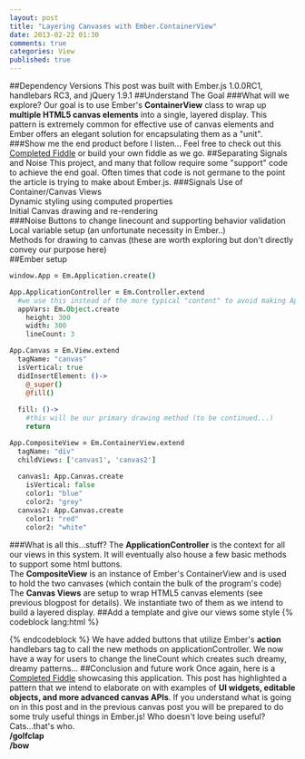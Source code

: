 ```yaml
---
layout: post
title: "Layering Canvases with Ember.ContainerView"
date: 2013-02-22 01:30
comments: true
categories: View 
published: true 
---
```

##Dependency Versions
This post was built with Ember.js 1.0.0RC1, handlebars RC3, and jQuery 1.9.1
##Understand The Goal
###What will we explore?
Our goal is to use Ember's **ContainerView** class to wrap up **multiple HTML5 canvas elements** into a single, layered display.  This pattern is extremely
common for effective use of canvas elements and Ember offers an elegant solution for encapsulating them as a "unit".
###Show me the end product before I listen...
Feel free to check out this <a href="http://jsfiddle.net/skane/msvDW/34/">Completed Fiddle</a> or build your own fiddle as we go.
##Separating Signals and Noise
This project, and many that follow require some "support" code to achieve the end goal.  Often times that code is not germane to the point the article is trying
to make about Ember.js.
###Signals
Use of Container/Canvas Views<br />
Dynamic styling using computed properties<br />
Initial Canvas drawing and re-rendering<br />
###Noise
Buttons to change linecount and supporting behavior validation<br />
Local variable setup (an unfortunate necessity in Ember..)<br />
Methods for drawing to canvas (these are worth exploring but don't directly convey our purpose here)<br />
##Ember setup
```coffeescript
window.App = Em.Application.create()

App.ApplicationController = Em.Controller.extend
  #we use this instead of the more typical "content" to avoid making Application Controller angry
  appVars: Em.Object.create
    height: 300
    width: 300
    lineCount: 3

App.Canvas = Em.View.extend
  tagName: "canvas"
  isVertical: true 
  didInsertElement: ()->
    @_super()
    @fill()
  
  fill: ()->
    #this will be our primary drawing method (to be continued...)
    return

App.CompositeView = Em.ContainerView.extend
  tagName: "div"
  childViews: ['canvas1', 'canvas2']
  
  canvas1: App.Canvas.create
    isVertical: false
    color1: "blue"
    color2: "grey"
  canvas2: App.Canvas.create
    color1: "red"
    color2: "white"
```
###What is all this...stuff?
The **ApplicationController** is the context for all our views in this system.  It will eventually also house a few basic methods to support some html buttons.<br />
The **CompositeView** is an instance of Ember's ContainerView and is used to hold the two canvases (which contain the bulk of the program's code)<br />
The **Canvas Views** are setup to wrap HTML5 canvas elements (see previous blogpost for details).  We instantiate two of them as we intend to build a layered display.
##Add a template and give our views some style
{% codeblock lang:html %}
<script type="text/x-handlebars>
  <p>Test to confirm the template is loading</p>
  {{ "{{ view 'App.CompositeView' contentBinding='appVars' " }}}}
</script>
{% endcodeblock %}
This template is our **application template** (Ember automatically assigns this if no **data-template-name** is declared in the script tag).  We add a line to confirm 
our app is rendering this template and we add a handlebars tag to create an instance of our view and bind its content to the applicationController's **appVars** attribute.
```coffeescript
App.CompositeView = Ember.ContainerView.extend
    tagName: "div"
    #this computed property will create a CSS style string 
    style: (->
        "height:" + @get('content.height') + "px;" + "width:" + @get('content.width') + "px;"
    ).property('content.height, content.width')
    attributeBindings: ['style']
    childViews: ['canvas1', 'canvas2']
    
    canvas1: App.Canvas.create
        isVertical:  false
        color1: "blue"
        color2: "grey"
    canvas2: App.Canvas.create
        color1: "red"
        color2: "white"
```
This View is now complete and will not change for the rest of this post.  We have added a **computed property called "style"** to the view which constructs a string of 
in-line styles to be added onto the view's element, "div", via the **attributeBindings** attribute.  Read <a href="http://emberjs.com/api/classes/Ember.View.html">
Ember's View API</a> for more information on how these attributes work.<br />
**NOTE:** This is not the only way to style an element but it showcases a method that will allow us to **dynamically re-size our view** if the view's content.height or content.width are changed by our application.
```coffeescript
App.Canvas = Ember.View.extend
    tagName: "canvas"
    contentBinding: "parentView.content"
    attributeBindings: ['height', 'width']
    height: (->
        @get "content.height"
    ).property('content.height')
    width: (->
        @get "content.width"
    ).property('content.width')
    isVertical: true
    
    layoutChanged: (->
        @fill()
    ).observes('content.lineCount', 'content.height', 'content.width')
    
    didInsertElement: ()->
        @_super()
        @fill()
    
    fill: () ->
        return
```
We have again added an attributeBindings method to our view but, critically, we have utilized it differently.  In the CompositeView we used **in-line style** to set 
our view's height and width.  Here, we must use the **html attributes "height" and "width"** to give dimensions to a canvas element.  This is an important 
distinction.<br />
Attributes **height** and **width** are implemented as computed properties that simply reflect **content.height** and **content.width**.  This again allows us 
to **re-size our canvases** elsewhere in our application should we want to do so.
```css
div {
  position: relative;
}
canvas {
  opacity: .5;
  position: absolute;
}
```
Setting position:absolute on the canvas means they will draw directly on top of our div element rather than in normal html block format.  The results of this aren't yet apparent but they will be shortly.  We set opacity so that our layers are partially transparent.
##Canvas drawing code
```coffeescript
App.Canvas = Ember.View.extend
    tagName: "canvas"
    contentBinding: "parentView.content"
    attributeBindings: ['height', 'width']
    height: (->
        @get "content.height"
    ).property('content.height')
    width: (->
        @get "content.width"
    ).property('content.width')
    isVertical: true
    
    layoutChanged: (->
        @fill()
    ).observes('content.lineCount', 'content.height', 'content.width')
    
    didInsertElement: ()->
        @_super()
        @fill()
    
    fill: () ->
        isVertical = @get "isVertical"
        lineCount = @get "content.lineCount"
        el = @get "element"
        height = @get "content.height"
        width = @get "content.width"
        color1 = @get "color1"
        color2 =@get "color2"
        if el
            ctx = el.getContext "2d"
            for lineNum in [1..lineCount]
                color = if lineNum%2 is 0 then color2 else color1
                @drawRect ctx, color, lineNum, lineCount, isVertical, height, width
    #helper method that draws each uniquely-colored box
    drawRect: (ctx, color, lineNum, lineCount, isVertical, height, width) ->
        if isVertical
            rHeight = height
            rStartY = 0
            rWidth = width/lineCount
            rStartX = width/lineCount * (lineNum-1)
         else 
            rHeight = height/lineCount
            rStartY = height/lineCount * (lineNum-1)
            rWidth = width
            rStartX = 0
         ctx.fillStyle = color
         ctx.fillRect rStartX, rStartY, rWidth, rHeight
```
This class is now finished and will not change for the rest of this post.<br />
This code looks a little dense but its purpose is very simple.  It draws **horizontal** or **vertical** stripes onto our canvases using the low-level canvas API's methods.  It is easy to google these methods so I will not explain them here.  The rest of the lines are dedicated to calculating x,y,height, and width based on our view's content (which is inherited from applicationController.appVars).  **Feel free to tweet, email, or comment below if any of this is unclear**.  <br />
**NOTE: ** Be sure to remove the "return" we had listed in the fill method initially.  It was only there as filler.<br />
Finally, we also implement an Ember observer called **layoutChanged which fires any time content.lineCount, content.height, or content.width change**.  We use this to signal to our canvas that it must re-draw itself.  We don't need to clear the canvas in this particular app because our draw process completely re-draws the whole canvas.  **This may not always be the case!**
##Dynamically re-draw our canvas by changing lineCount!
```coffeescript
App.ApplicationController = Ember.Controller.extend
    appVars: Ember.Object.create
        height: 300
        width: 300
        lineCount: 3
     #methods to change lineCount within range 1->10
     upLineCount: () ->
        if @get("appVars.lineCount") <=9
            @incrementProperty "appVars.lineCount"
        else
            @set "appVars.lineCount", 10
     downLineCount: () ->
        if @get("appVars.lineCount") >=1
            @decrementProperty "appVars.lineCount"
        else
            @set "appVars.lineCount", 0
```
These new methods on the applicationController change the lineCount attribute on appVars within the range 1->10.  We will call these methods from our template as shown below.
{% codeblock lang:html %}
<script type="text/x-handlebars">
    <p>Use buttons to change line density</p>
    <button {{ "{{action 'upLineCount' " }}}}>Increase</button>
    <button {{ "{{action 'downLineCount' " }}}}>Decrease</button>
    {{ "{{ controller.appVars.lineCount " }}}}
    {{ "{{ view 'App.CompositeView' contentBinding='appVars' " }}}}
</script>
{% endcodeblock %}
We have added buttons that utilize Ember's **action** handlebars tag to call the new methods on applicationController.  We now have a way for users to change the lineCount which creates such dreamy, dreamy patterns...
##Conclusion and future work
Once again, here is a <a href="http://jsfiddle.net/skane/msvDW/34/">Completed Fiddle</a> showcasing this application. 
This post has highlighted a pattern that we intend to elaborate on with examples of **UI widgets, editable objects, and more advanced canvas APIs**.  If you understand what is going on in this post and in the previous canvas post you will be prepared to do some truly useful things in Ember.js!  Who doesn't love being useful?  Cats...that's who.<br />
**/golfclap<br />
/bow**
